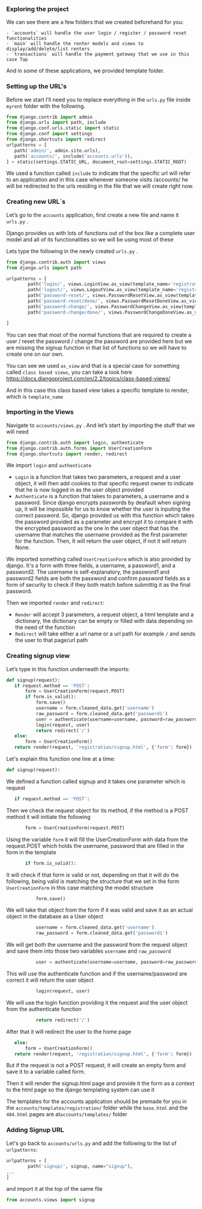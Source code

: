 ### Exploring the project

We can see there are a few folders that we created beforehand for you:

    - `accounts` will handle the user login / register / password reset functionalities
    - `main` will handle the renter models and views to display/add/delete/list renters
    - `transactions` will handle the payment gateway that we use in this case Tap

And in some of these applications, we provided template folder.

### Setting up the URL's

Before we start I’ll need you to replace everything in the `urls.py` file inside `myrent` folder with the following.

```python
from django.contrib import admin
from django.urls import path, include
from django.conf.urls.static import static
from django.conf import settings
from django.shortcuts import redirect
urlpatterns = [
   path('admin/', admin.site.urls),
   path('accounts/', include('accounts.urls')),
] + static(settings.STATIC_URL, document_root=settings.STATIC_ROOT)
```

We used a function called `include` to indicate that the specific url will refer to an application and in this case whenever someone visits /accounts/ he will be redirected to the urls residing in the file that we will create right now.

### Creating new URL`s

Let’s go to the `accounts` application, first create a new file and name it `urls.py` .

Django provides us with lots of functions out of the box like a complete user model and all of its functionalities so we will be using most of these

Lets type the following in the newly created `urls.py` .

```python
from django.contrib.auth import views
from django.urls import path

urlpatterns = [
        path('login/', views.LoginView.as_view(template_name='registration/login.html'), name='login'),
        path('logout/', views.LogoutView.as_view(template_name='registration/logout.html'), name='logout'),
        path('password-reset/', views.PasswordResetView.as_view(template_name='registration/reset_form.html'), name='password_reset'),
        path('password-reset/done/', views.PasswordResetDoneView.as_view(template_name='registration/reset_done.html'), name='password_reset_done'),
        path('password-change/', views.PasswordChangeView.as_view(template_name='registration/change_form.html'), name='password_change'),
        path('password-change/done/', views.PasswordChangeDoneView.as_view(template_name='registration/change_done.html'), name='password_change_done'),

]
```

You can see that most of the normal functions that are required to create a user / reset the password / change the password are provided here but we are missing the signup function in that list of functions so we will have to create one on our own.

You can see we used `as_view` and that is a special case for something called `class based views`, you can take a look here https://docs.djangoproject.com/en/2.2/topics/class-based-views/

And in this case this class based view takes a specific template to render, which is `template_name`

### Importing in the Views

Navigate to `accounts/views.py` .
And let’s start by importing the stuff that we will need

```python
from django.contrib.auth import login, authenticate
from django.contrib.auth.forms import UserCreationForm
from django.shortcuts import render, redirect
```

We import `login` and `authenticate`

- `Login` is a function that takes two parameters, a request and a user object, it will then add cookies to that specific request owner to indicate that he is now logged in as the user object provided
- `Authenticate` is a function that takes to parameters, a username and a password. Since django encrypts passwords by deafault when signing up, it will be impossible for us to know whether the user is inputing the correct password. So, django provided us with this function which takes the password provided as a parameter and encrypt it to compare it with the encrypted password as the one in the user object that has the username that matches the username provided as the first parameter for the function. Then, It will return the user object, if not it will return None.

We imported something called `UserCreationForm` which is also provided by django. It's a form with three fields, a username, a password1, and a password2. The username is self-explanatory, the password1 and password2 fields are both the password and confirm password fields as a form of security to check if they both match before submittig it as the final password.

Then we imported `render` and `redirect`:

- `Render` will accept 3 parameters, a request object, a html template and a dictionary, the dictionary can be empty or filled with data depending on the need of the function
- `Redirect` will take either a url name or a url path for example `/` and sends the user to that page/url path

### Creating signup view

Let’s type in this function underneath the imports:

```python
def signup(request):
   if request.method == 'POST':
       form = UserCreationForm(request.POST)
       if form.is_valid():
           form.save()
           username = form.cleaned_data.get('username')
           raw_password = form.cleaned_data.get('password1')
           user = authenticate(username=username, password=raw_password)
           login(request, user)
           return redirect('/')
   else:
       form = UserCreationForm()
   return render(request, 'registration/signup.html', {'form': form})
```

Let's explain this function one line at a time:

```python
def signup(request):
```

We defined a function called signup and it takes one parameter which is request

```python
   if request.method == 'POST':
```

Then we check the request object for its method, if the method is a POST method it will initiate the following

```python
       form = UserCreationForm(request.POST)
```

Using the variable `form` it will fill the UserCreationForm with data from the request.POST which holds the username, password that are filled in the form in the template

```python
       if form.is_valid():
```

It will check if that form is valid or not, depending on that it will do the following, being valid is matching the structure that we set in the form `UserCreationForm` in this case matching the model structure

```python
           form.save()
```

We will take that object from the form if it was valid and save it as an actual object in the database as a User object

```python
           username = form.cleaned_data.get('username')
           raw_password = form.cleaned_data.get('password1')
```

We will get both the username and the password from the request object and save them into those two variables `username` and `raw_password`

```python
           user = authenticate(username=username, password=raw_password)
```

This will use the authenticate function and if the username/password are correct it will return the user object

```python
           login(request, user)
```

We will use the login function providing it the request and the user object from the authenticate function

```python
           return redirect('/')
```

After that it will redirect the user to the home page

```python
   else:
       form = UserCreationForm()
   return render(request, 'registration/signup.html', {'form': form})
```

But if the request is not a POST request, it will create an empty form and save it to a variable called form.

Then it will render the signup.html page and provide it the form as a context to the html page so the django templating system can use it

The templates for the accounts application should be premade for you in the `accounts/templates/registration/` folder while the `base.html` and the `404.html` pages are at`accounts/templates/` folder

### Adding Signup URL

Let's go back to `accounts/urls.py` and add the following to the list of `urlpatterns`:

```python
urlpatterns = [
        path('signup/', signup, name="signup"),
...
]
```

and import it at the top of the same file

```python
from accounts.views import signup
```
